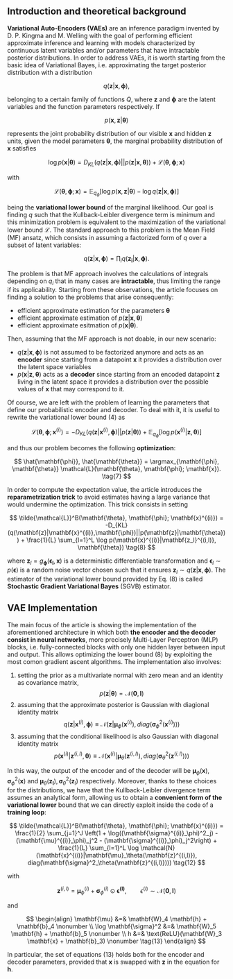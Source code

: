 ## Introduction and theoretical background

**Variational Auto-Encoders (VAEs)** are an inference paradigm invented by D. P. Kingma and M. Welling with the goal of performing efficient approximate inference and learning with models characterized by continuous latent variables and/or parameters that have intractable posterior distributions. In order to address VAEs, it is worth starting from the basic idea of Variational Bayes, i.e. approximating the target posterior distribution with a distribution

$$
q(\mathbf{z}|\mathbf{x},\mathbf{\phi}), \tag{1}
$$

belonging to a certain family of functions $Q$, where $\mathbf{z}$ and $\mathbf{\phi}$ are the latent variables and the function parameters respectively. If 

$$
p(\mathbf{x}, \mathbf{z}|\mathbf{\theta}) \tag{2}
$$

represents the joint probability distribution of our visible $\mathbf{x}$ and hidden $\mathbf{z}$ units, given the model parameters $\mathbf{\theta}$, the marginal probability distribution of $\mathbf{x}$ satisfies

$$
\log p(\mathbf{x}|\mathbf{\theta}) = D_{KL}(q(\mathbf{z}|\mathbf{x},\mathbf{\phi})||p(\mathbf{z}|\mathbf{x}, \mathbf{\theta})) + \mathcal{L}(\mathbf{\theta}, \mathbf{\phi}; \mathbf{x}) \tag{3}
$$

with 

$$
\mathcal{L}(\mathbf{\theta}, \mathbf{\phi}; \mathbf{x}) = \mathbb{E}_{q_{\phi}} \left[\log p(\mathbf{x}, \mathbf{z}|\mathbf{\theta}) - \log q(\mathbf{z}|\mathbf{x},\mathbf{\phi})\right] \tag{4}
$$

being the **variational lower bound** of the marginal likelihood. Our goal is finding $q$ such that the Kullback-Leibler divergence term is minimum and this minimization problem is equivalent to the maximization of the variational lower bound $\mathcal{L}$. The standard approach to this problem is the Mean Field (MF) ansatz, which consists in assuming a factorized form of $q$ over a subset of latent variables:

$$
q(\mathbf{z}|\mathbf{x},\mathbf{\phi}) = \prod_i q(\mathbf{z_i}|\mathbf{x},\mathbf{\phi}). \tag{5}
$$

The problem is that MF approach involves the calculations of integrals depending on $q_i$ that in many cases are **intractable**, thus limiting the range if its applicability. Starting from these observations, the article focuses on finding a solution to the problems that arise consequently:
- efficient approximate estimation for the parameters $\mathbf{\theta}$
- efficient approximate estimation of $p(\mathbf{z}|\mathbf{x}, \mathbf{\theta})$
- efficient approximate esitmation of $p(\mathbf{x}|\mathbf{\theta})$.

Then, assuming that the MF approach is not doable, in our new scenario:
- $q(\mathbf{z}|\mathbf{x},\mathbf{\phi})$ is not assumed to be factorized anymore and acts as an **encoder** since starting from a datapoint $\mathbf{x}$ it provides a distribution over the latent space variables
- $p(\mathbf{x}|\mathbf{z},\mathbf{\theta})$ acts as a **decoder** since starting from an encoded datapoint $\mathbf{z}$ living in the latent space it provides a distribution over the possible values of $\mathbf{x}$ that may correspond to it.

Of course, we are left with the problem of learning the parameters that define our probabilistic encoder and decoder. To deal with it, it is useful to rewrite the variational lower bound $(4)$ as 

$$
\mathcal{L}(\mathbf{\theta}, \mathbf{\phi}; \mathbf{x}^{(i)}) = -D_{KL}(q(\mathbf{z}|\mathbf{x}^{(i)},\mathbf{\phi})||p(\mathbf{z}|\mathbf{\theta})) + \mathbb{E}_{q_{\phi}} \left[\log p(\mathbf{x}^{(i)}|\mathbf{z}, \mathbf{\theta})\right] \tag{6}
$$

and thus our problem becomes the following **optimization**:

$$
\hat{\mathbf{\phi}}, \hat{\mathbf{\theta}} = \argmax_{\mathbf{\phi}, \mathbf{\theta}} \mathcal{L}(\mathbf{\theta}, \mathbf{\phi}; \mathbf{x}). \tag{7}
$$

In order to compute the expectation value, the article introduces the **reparametrization trick** to avoid estimates having a large variance that would undermine the optimization. This trick consists in setting

$$
\tilde{\mathcal{L}}^B(\mathbf{\theta}, \mathbf{\phi}; \mathbf{x}^{(i)}) = -D_{KL}(q(\mathbf{z}|\mathbf{x}^{(i)},\mathbf{\phi})||p(\mathbf{z}|\mathbf{\theta})) + \frac{1}{L} \sum_{l=1}^L \log p(\mathbf{x}^{(i)}|\mathbf{z_l}^{(i,l)}, \mathbf{\theta}) \tag{8}
$$

where $\mathbf{z}_l = g_{\mathbf{\phi}}(\mathbf{\epsilon_l}, \mathbf{x})$ is a deterministic differentiable transformation and $\mathbf{\epsilon}_l \sim p(\mathbf{\epsilon})$ is a random noise vector chosen such that it ensures $\mathbf{z}_l \sim q(\mathbf{z}|\mathbf{x},\mathbf{\phi})$. The estimator of the variational lower bound provided by Eq. $(8)$ is called **Stochastic Gradient Variational Bayes** (SGVB) estimator.

## VAE Implementation

The main focus of the article is showing the implementation of the aforementioned architecture in which both **the encoder and the decoder consist in neural networks**, more precisely Multi-Layer Perceptron (MLP) blocks, i.e. fully-connected blocks with only one hidden layer between input and output. This allows optimizing the lower bound $(8)$ by exploiting the most comon gradient ascent algorithms. The implementation also involves:
1. setting the prior as a multivariate normal with zero mean and an identity as covariance matrix,
$$
p(\mathbf{z}|\mathbf{\theta}) = \mathcal{N}(\mathbf{0}, \mathbf{I}) \tag{9}
$$
2. assuming that the approximate posterior is Gaussian with diagional identity matrix
$$
q(\mathbf{z}|\mathbf{x}^{(i)},\mathbf{\phi}) \equiv \mathcal{N}(\mathbf{z}|\mathbf{\mu}_\phi(\mathbf{x}^{(i)}), diag(\mathbf{\sigma}^2_\phi(\mathbf{x}^{(i)}))) \tag{10}
$$
3. assuming that the conditional likelihood is also Gaussian with diagonal identity matrix
$$
p(\mathbf{x}^{(i)}|\mathbf{z}^{(i,l)}, \mathbf{\theta}) \equiv \mathcal{N}(\mathbf{x}^{(i)}|\mathbf{\mu}_\theta(\mathbf{z}^{(i,l)}), diag(\mathbf{\sigma}^2_\theta(\mathbf{z}^{(i,l)}))) \tag{11}
$$

In this way, the output of the encoder and of the decoder will be $\mathbf{\mu}_\phi(\mathbf{x}), \mathbf{\sigma}^2_\phi(\mathbf{x})$ and $\mathbf{\mu}_\theta(\mathbf{z_l}), \mathbf{\sigma}^2_\theta(\mathbf{z}_l)$ respectively. Moreover, thanks to these choices for the distributions, we have that the Kullback-Leibler divergence term assumes an analytical form, allowing us to obtain a **convenient form of the variational lower** bound that we can directly exploit inside the code of a **training loop**:

$$
\tilde{\mathcal{L}}^B(\mathbf{\theta}, \mathbf{\phi}; \mathbf{x}^{(i)}) = \frac{1}{2} \sum_{j=1}^J \left(1 + \log((\mathbf{\sigma}^{(i)}_\phi)^2_j) - (\mathbf{\mu}^{(i)}_\phi)_j^2 - (\mathbf{\sigma}^{(i)}_\phi)_j^2\right) + \frac{1}{L} \sum_{l=1}^L \log \mathcal{N}(\mathbf{x}^{(i)}|\mathbf{\mu}_\theta(\mathbf{z}^{(i,l)}), diag(\mathbf{\sigma}^2_\theta(\mathbf{z}^{(i,l)}))) \tag{12}
$$

with

$$
\mathbf{z}^{(i,l)} = \mathbf{\mu}^{(i)}_\phi + \mathbf{\sigma}^{(i)}_\phi \odot \mathbf{\epsilon^{(l)}}, \qquad \epsilon^{(l)} \sim \mathcal{N}(\mathbf{0}, \mathbf{I})
$$

and 

$$
\begin{align}
\mathbf{\mu} &=& \mathbf{W}_4 \mathbf{h} + \mathbf{b}_4 \nonumber \\
\log \mathbf{\sigma}^2 &=& \mathbf{W}_5 \mathbf{h} + \mathbf{b}_5 \nonumber \\
h &=& \text{ReLU}(\mathbf{W}_3 \mathbf{x} + \mathbf{b}_3) \nonumber \tag{13}
\end{align}
$$

In particular, the set of equations $(13)$ holds both for the encoder and decoder parameters, provided that $\mathbf{x}$ is swapped with $\mathbf{z}$ in the equation for $\mathbf{h}$.
